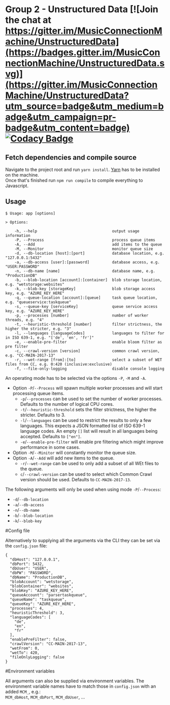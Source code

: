 # Group 2 - Unstructured Data [![Join the chat at https://gitter.im/MusicConnectionMachine/UnstructuredData](https://badges.gitter.im/MusicConnectionMachine/UnstructuredData.svg)](https://gitter.im/MusicConnectionMachine/UnstructuredData?utm_source=badge&utm_medium=badge&utm_campaign=pr-badge&utm_content=badge) [![Codacy Badge](https://api.codacy.com/project/badge/Grade/488966f28a0c448cac974baa104b74cc)](https://www.codacy.com/app/kordianbruck/UnstructuredData?utm_source=github.com&amp;utm_medium=referral&amp;utm_content=MusicConnectionMachine/UnstructuredData&amp;utm_campaign=Badge_Grade)

## Fetch dependencies and compile source
Navigate to the project root and run `yarn install`. [Yarn](https://yarnpkg.com/lang/en/) has to be installed on the machine.  
Once that's finished run `npm run compile` to compile everything to Javascript.

## Usage
```
$ Usage: app [options]

> Options:

    -h, --help                                 output usage information
    -P, --Process                              process queue items
    -A, --Add                                  add items to the queue
    -M, --Monitor                              monitor queue size
    -d, --db-location [host]:[port]            database location, e.g. "127.0.0.1:5432"
    -a, --db-access [user]:[password]          database access, e.g. "USER:PASSWORD"
    -n, --db-name [name]                       database name, e.g. "ProductionDB"
    -b, --blob-location [account]:[container]  blob storage location, e.g. "wetstorage:websites"
    -k, --blob-key [storageKey]                blob storage access key, e.g. "AZURE_KEY_HERE"
    -q, --queue-location [account]:[queue]     task queue location, e.g. "queueservice:taskqueue"
    -s, --queue-key [serviceKey]               queue service access key, e.g. "AZURE_KEY_HERE"
    -p, --processes [number]                   number of worker threads, e.g. "4"
    -t, --heuristic-threshold [number]         filter strictness, the higher the stricter, e.g. "3"
    -l, --languages [languageCodes]            languages to filter for in ISO 639-1, e.g. "['de', 'en', 'fr']"
    -e, --enable-pre-filter                    enable bloom filter as pre filter
    -c, --crawl-version [version]              common crawl version, e.g. "CC-MAIN-2017-13"
    -r, --wet-range [from]:[to]                select a subset of WET files from CC, e.g. 0:420 (inclusive:exclusive)
    -f, --file-only-logging                    disable console logging

```

An operating mode has to be selected via the options `-P`, `-M` and `-A`. 
- Option `-P`/`--Process` will spawn multiple worker processes and will start processing queue items.
  - `-p`/`--processes` can be used to set the number of worker processes. Defaults to the number of logical CPU cores.
  - `-t`/`--heuristic-threshold` sets the filter strictness, the higher the stricter. Defaults to 3.
  - `-l`/`--languages` can be used to restrict the results to only a few languages. 
  This expects a JSON formatted list of ISO 639-1 language codes. 
  An empty `[]` list will result in all languages being accepted. Defaults to `["en"]`.
  - `-e`/`--enable-pre-filter` will enable pre filtering which might improve performance in some cases.
- Option `-M`/`--Minitor` will constantly monitor the queue size.
- Option `-A`/`--Add` will add new items to the queue. 
  - `-r`/`--wet-range` can be used to only add a subset of all WEt files to the queue.
  - `c`/`--crawl-version` can be used to select which Common Crawl version should be used. Defaults to `CC-MAIN-2017-13`.

The following arguments will only be used when using mode `-P`/`--Process`:
- `-d`/`--db-location`
- `-a`/`--db-access`
- `-n`/`--db-name`
- `-b`/`--blob-location`
- `-k`/`--blob-key`

#Config file

Alternatively to supplying all the arguments via the CLI they can be set via the `config.json` file:
```
{
  "dbHost": "127.0.0.1",
  "dbPort": 5432,
  "dbUser": "USER",
  "dbPW": "PASSWORD",
  "dbName": "ProductionDB",
  "blobAccount": "wetstorage",
  "blobContainer": "websites",
  "blobKey": "AZURE_KEY_HERE",
  "queueAccount": "parsertaskqueue",
  "queueName": "taskqueue",
  "queueKey": "AZURE_KEY_HERE",
  "processes": 4,
  "heuristicThreshold": 3,
  "languageCodes": [
    "de",
    "en",
    "fr"
  ],
  "enablePreFilter": false,
  "crawlVersion": "CC-MAIN-2017-13",
  "wetFrom": 0,
  "wetTo": 420,
  "fileOnlyLogging": false
}
```

#Environment variables

All arguments can also be supplied via environment variables. 
The environment variable names have to match those in `config.json` with an added `MCM_`, e.g.:   
`MCM_dbHost`, `MCM_dbPort`, `MCM_dbUser`, ...

